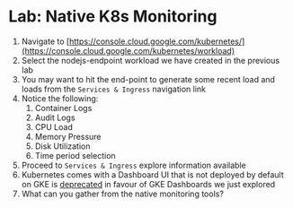 # Lab: Native K8s Monitoring

1. Navigate to [https://console.cloud.google.com/kubernetes/](https://console.cloud.google.com/kubernetes/workload)
2. Select the nodejs-endpoint workload we have created in the previous lab
3. You may want to hit the end-point to generate some recent load and loads from the `Services & Ingress` navigation link
4. Notice the following:
   1. Container Logs
   2. Audit Logs
   3. CPU Load
   4. Memory Pressure
   5. Disk Utilization
   6. Time period selection
5. Proceed to `Services & Ingress` explore information available
6. Kubernetes comes with a Dashboard UI that is not deployed by default on GKE is [deprecated](https://cloud.google.com/kubernetes-engine/docs/concepts/dashboards) in favour of GKE Dashboards we just explored
7. What can you gather from the native monitoring tools?



